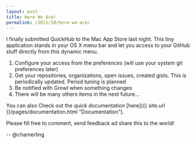 ```yaml
---
layout: post
title: Here We Are!
permalink: /2011/10/here-we-are/
---
```


I finally submitted QuickHub to the Mac App Store last night. This tiny application stands in your OS X menu bar and let you access to your GitHub stuff directly from this dynamic menu.

1. Configure your access from the preferences (will use your system git preferences later)
2. Get your repositories, organizations, open issues, created gists. This is periodically updated. Period tuning is planned
3. Be notified with Growl when something changes
4. There will be many others items in the next future...

You can also Check out the *quick* documentation [here]({{ site.url }}/pages/documentation.html "Documentation").

Please fill free to comment, send feedback ad share this to the world!

-- @chamerling
